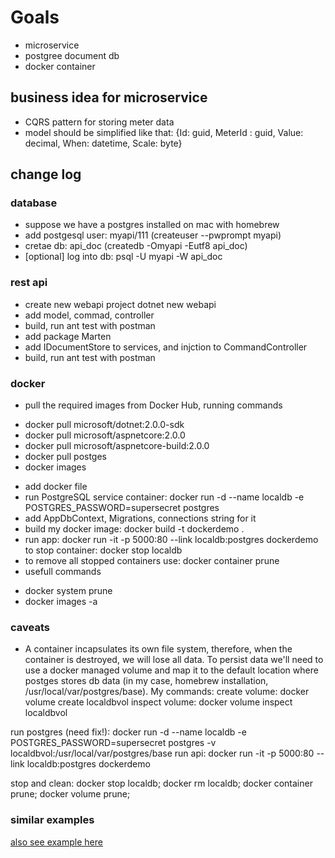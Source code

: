 # Goals
* microservice
* postgree document db
* docker container

## business idea for microservice
* CQRS pattern for storing meter data
* model should be simplified like that: {Id: guid, MeterId : guid, Value: decimal, When: datetime, Scale: byte}

## change log
### database
* suppose we have a postgres installed on mac with homebrew
* add postgesql user: myapi/111 (createuser --pwprompt myapi)
* cretae db: api_doc (createdb -Omyapi -Eutf8 api_doc)
* [optional] log into db: psql -U myapi -W api_doc

### rest api 
* create new webapi project dotnet new webapi
* add model, commad, controller
* build, run ant test with postman
* add package Marten
* add IDocumentStore to services, and injction to CommandController
* build, run ant test with postman

### docker
* pull the required images from Docker Hub, running commands
- docker pull microsoft/dotnet:2.0.0-sdk
- docker pull microsoft/aspnetcore:2.0.0
- docker pull microsoft/aspnetcore-build:2.0.0
- docker pull postges
- docker images
* add docker file
* run PostgreSQL service container: docker run -d --name localdb -e POSTGRES_PASSWORD=supersecret postgres
* add AppDbContext, Migrations, connections string for it
* build my docker image: docker build -t dockerdemo .
* run app: docker run -it -p 5000:80 --link localdb:postgres dockerdemo
to stop container: docker stop localdb
* to remove all stopped containers use: docker container prune 
* usefull commands
- docker system prune
- docker images -a

### caveats
* A container incapsulates its own file system, therefore, when the container is destroyed, we will lose all data. To persist data we'll need to use a docker managed volume and map it to the default location where postges stores db data (in my case, homebrew installation, /usr/local/var/postgres/base).
My commands:
create volume: docker volume create localdbvol
inspect volume: docker volume inspect localdbvol

run postgres (need fix!): docker run -d --name localdb -e POSTGRES_PASSWORD=supersecret postgres -v localdbvol:/usr/local/var/postgres/base
run api: docker run -it -p 5000:80 --link localdb:postgres dockerdemo

stop and clean: docker stop localdb; docker rm localdb; docker container prune; docker volume prune;


### similar examples
[also see example here](https://www.codeproject.com/Articles/1223518/Exploring-ASP-NET-Core-and-Docker-on-MacOS)

